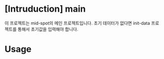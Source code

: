 
# [Intruduction] main
이 프로젝트는 mid-spot의 메인 프로젝트입니다. 
초기 데이터가 없다면 init-data 프로젝트를 통해서 초기값을 입력해야 합니다.

# Usage


